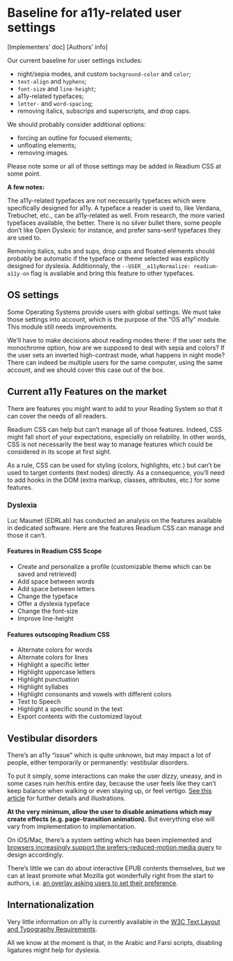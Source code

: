 # Baseline for a11y-related user settings

[Implementers’ doc] [Authors’ info]

Our current baseline for user settings includes:

- night/sepia modes, and custom `background-color` and `color`;
- `text-align` and `hyphens`;
- `font-size` and `line-height`;
- a11y-related typefaces;
- `letter-` and `word-spacing`;
- removing italics, subscrips and superscripts, and drop caps.

We should probably consider additional options:

- forcing an outline for focused elements;
- unfloating elements;
- removing images.

Please note some or all of those settings may be added in Readium CSS at some point.

**A few notes:**

The a11y-related typefaces are not necessarily typefaces which were specifically designed for a11y. A typeface a reader is used to, like Verdana, Trebuchet, etc., can be a11y-related as well. From research, the more varied typefaces available, the better. There is no silver bullet there, some people don’t like Open Dyslexic for instance, and prefer sans-serif typefaces they are used to.

Removing italics, subs and sups, drop caps and floated elements should probably be automatic if the typeface or theme selected was explicitly designed for dyslexia. Additionnaly, the `--USER__a11yNormalize: readium-a11y-on` flag is available and bring this feature to other typefaces.

## OS settings

Some Operating Systems provide users with global settings. We must take those settings into account, which is the purpose of the “OS a11y” module. This module still needs improvements. 

We’ll have to make decisions about reading modes there: if the user sets the monochrome option, how are we supposed to deal with sepia and colors? If the user sets an inverted high-contrast mode, what happens in night mode? There can indeed be multiple users for the same computer, using the same account, and we should cover this  case out of the box.

## Current a11y Features on the market

There are features you might want to add to your Reading System so that it can cover the needs of all readers. 

Readium CSS can help but can’t manage all of those features. Indeed, CSS might fall short of your expectations, especially on reliability. In other words, CSS is not necessarily the best way to manage features which could be considered in its scope at first sight.

As a rule, CSS can be used for styling (colors, highlights, etc.) but can’t be used to target contents (text nodes) directly. As a consequence, you’ll need to add hooks in the DOM (extra markup, classes, attributes, etc.) for some features.

### Dyslexia

Luc Maumet (EDRLab) has conducted an analysis on the features available in dedicated software. Here are the features Readium CSS can manage and those it can’t.

#### Features in Readium CSS Scope

- Create and personalize a profile (customizable theme which can be saved and retrieved)
- Add space between words
- Add space between letters
- Change the typeface
- Offer a dyslexia typeface
- Change the font-size
- Improve line-height

#### Features outscoping Readium CSS

- Alternate colors for words
- Alternate colors for lines
- Highlight a specific letter
- Highlight uppercase letters
- Highlight punctuation
- Highlight syllabes
- Highlight consonants and vowels with different colors
- Text to Speech
- Highlight a specific sound in the text
- Export contents with the customized layout

## Vestibular disorders

There’s an a11y “issue” which is quite unknown, but may impact a lot of people, either temporarily or permanently: vestibular disorders.

To put it simply, some interactions can make the user dizzy, uneasy, and in some cases ruin her/his entire day, because the user feels like they can’t keep balance when walking or even staying up, or feel vertigo. [See this article](https://source.opennews.org/articles/motion-sick/) for further details and illustrations.

**At the very minimum, allow the user to disable animations which may create effects (e.g. page-transition animation).** But everything else will vary from implementation to implementation.

On iOS/Mac, there’s a system setting which has been implemented and [browsers increasingly support the prefers-reduced-motion media query](https://webkit.org/blog/7551/responsive-design-for-motion/) to design accordingly.

There’s little we can do about interactive EPUB contents themselves, but we can at least promote what Mozilla got wonderfully right from the start to authors, i.e. [an overlay asking users to set their preference](http://devtoolschallenger.com).

## Internationalization

Very little information on a11y is currently available in the [W3C Text Layout and Typography Requirements](https://w3c.github.io/typography/).

All we know at the moment is that, in the Arabic and Farsi scripts, disabling ligatures might help for dyslexia.
